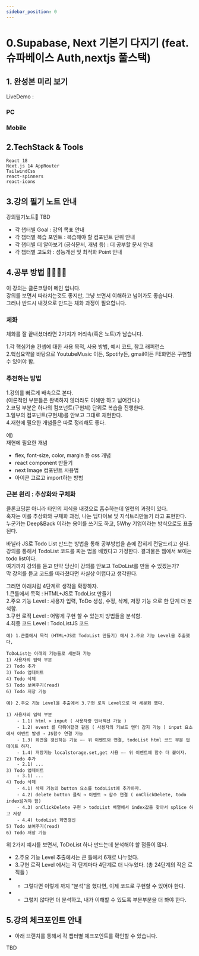 ```yaml
---
sidebar_position: 0
---
```


# 0.Supabase, Next 기본기 다지기 (feat. 슈파베이스 Auth,nextjs 풀스택)


## 1. 완성본 미리 보기

LiveDemo : 

### PC

### Mobile


## 2.TechStack & Tools

```
React 18
Next.js 14 AppRouter
TailwindCss
react-spinners
react-icons  
```

## 3.강의 필기 노트 안내  

강의필기노트📌  TBD

- 각 챕터별 Goal : 강의 목표 안내  
- 각 챕터별 복습 포인트 : 복습해야 할 컴포넌트 단위 안내    
- 각 챕터별 더 알아보기 (공식문서, 개념 등) : 더 공부할 문서 안내    
- 각 챕터별 고도화 : 성능개선 및 최적화 Point 안내  

## 4.공부 방법 🌼🌼🌼🌼

이 강의는 클론코딩이 메인 입니다.  
강의를 보면서 따라치는것도 좋지만, 그냥 보면서 이해하고 넘어가도 좋습니다.   
그러나 반드시 내것으로 만드는 체화 과정이 필요합니다.   

### 체화 

체화를 잘 끝내셨더라면 2가지가 머리속(혹은 노트)가 남습니다.  

1.각 핵심기술 컨셉에 대한 사용 목적, 사용 방법, 예시 코드, 참고 래퍼런스  
2.핵심요약을 바탕으로 YoutubeMusic 이든, Spotify든, gmail이든 FE화면은 구현할 수 있어야 함.  


### 추천하는 방법
1.강의를 빠르게 배속으로 본다.  
(이론적인 부분들은 완벽하지 않더라도 이해만 하고 넘어간다.)  
2.코딩 부분은 하나의 컴포넌트(구현체) 단위로 복습을 진행한다.  
3.일부의 컴포넌트(구현체)를 안보고 그대로 재현한다.  
4.재현에 필요한 개념들은 따로 정리해도 좋다.  

예)  
재현에 필요한 개념  
- flex, font-size, color, margin 등 css 개념   
- react component 만들기  
- next Image 컴포넌트 사용법  
- 아이콘 고르고 import하는 방법  

### 근본 원리 : 추상화와 구체화  

클론코딩뿐 아니라 타인의 지식을 내것으로 흡수하는데 일련의 과정이 있다.  
혹자는 이를 추상화와 구체화 과정, 나는 딥다이브 및 지식트리만들기 라고 표현한다.  
누군가는 Deep&Back 이라는 용어를 쓰기도 하고, 5Why 기업이라는 방식으로도 표출된다.  

바닐라 JS로 Todo List 만드는 방법을 통해 공부방법을 손에 잡히게 전달드리고 싶다.  
강의를 통해서 TodoList 코드를 짜는 법을 배웠다고 가정한다. 결과물은 웹에서 보이는 todo list이다.   
여기까지 강의를 듣고 만약 당신이 강의를 안보고 ToDoList를 만들 수 있겠는가?   
막 강의를 듣고 코드를 따라쳤다면 사실상 어렵다고 생각한다.   

그러면 아래처럼 4단계로 생각을 확장하자.  
1.큰틀에서 목적 : HTML+JS로 TodoList 만들기  
2.주요 기능 Level : 사용자 입력, ToDo 생성, 수정, 삭제, 저장 기능 으로 한 단계 더 분석함.   
3.구현 로직 Level : 어떻게 구현 할 수 있는지 방법들을 분석함.  
4.최종 코드 Level : TodoListJS 코드  


```
예) 1.큰틀에서 목적 (HTML+JS로 TodoList 만들기) 에서 2.주요 기능 Level을 추출했다,  

ToDoList는 아래의 기능들로 세분화 가능  
1) 사용자의 입력 부분  
2) Todo 추가
3) Todo 업데이트 
4) Todo 삭제
5) Todo 보여주기(read)
6) Todo 저장 기능
```

```
예) 2.주요 기능 Level을 추출에서 3.구현 로직 Level으로 더 세분화 했다.  

1) 사용자의 입력 부분  
    - 1.1) html > input ( 사용자랑 인터렉션 가능 )  
    - 1.2) event 를 다뤄야할것 같음 ( 사용자의 키보드 엔터 감지 가능 ) input 요소에서 이벤트 발생 → JS함수 연결 가능   
    - 1.3) 화면을 갱신하는 기능 —- 위 이벤트와 연결, todoList html 코드 부분 업데이트 하자.   
    - 1.4) 저장기능 localstorage.set,get 사용 —- 위 이벤트에 함수 더 붙이자.  
2) Todo 추가
    - 2.1) ... 
3) Todo 업데이트 
    - 3.1) ... 
4) Todo 삭제
    - 4.1) 삭제 기능의 button 요소를 todoList에 추가하자.  
    - 4.2) delete button 클릭 → 이벤트 → 함수 연결 ( onClickDelete, todo index넘겨야 함)
    - 4.3) onClickDelete 구현 > todoList 배열에서 index값을 찾아서 splice 하고 저장  
    - 4.4) todoList 화면갱신
5) Todo 보여주기(read)
6) Todo 저장 기능
```

위 2가지 예시를 보면서, ToDoList 하나 만드는데 분석해야 할 점들이 많다.  
- 2.주요 기능 Level 추출에서는 큰 틀에서 6개로 나누었다.  
- 3.구현 로직 Level 에서는 각 단계마다 4단계로 더 나누었다. (총 24단계의 작은 로직들 )  
- * 그렇다면 이렇게 까지 "분석"을 했다면, 이제 코드로 구현할 수 있어야 한다. 
- * 그렇지 않다면 더 분석하고, 내가 이해할 수 있도록 부분부분을 더 봐야 한다.   


## 5.강의 체크포인트 안내  

- 아래 브랜치를 통해서 각 챕터별 체크포인트를 확인할 수 있습니다.  

TBD


